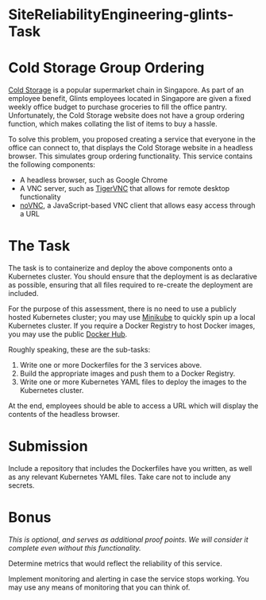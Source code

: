 # SiteReliabilityEngineering-glints-Task

# Cold Storage Group Ordering

[Cold Storage](https://coldstorage.com.sg/) is a popular supermarket chain in
Singapore. As part of an employee benefit, Glints employees located in
Singapore are given a fixed weekly office budget to purchase groceries to fill
the office pantry. Unfortunately, the Cold Storage website does not have a
group ordering function, which makes collating the list of items to buy a
hassle.

To solve this problem, you proposed creating a service that everyone in the
office can connect to, that displays the Cold Storage website in a headless
browser. This simulates group ordering functionality. This service contains
the following components:

- A headless browser, such as Google Chrome
- A VNC server, such as [TigerVNC](https://tigervnc.org/) that allows for remote desktop functionality
- [noVNC](https://novnc.com/), a JavaScript-based VNC client that allows easy
  access through a URL

# The Task

The task is to containerize and deploy the above components onto a Kubernetes
cluster. You should ensure that the deployment is as declarative as possible,
ensuring that all files required to re-create the deployment are included.

For the purpose of this assessment, there is no need to use a publicly hosted
Kubernetes cluster; you may use [Minikube](https://minikube.sigs.k8s.io/) to
quickly spin up a local Kubernetes cluster. If you require a Docker Registry to
host Docker images, you may use the public [Docker Hub](https://hub.docker.com).

Roughly speaking, these are the sub-tasks:

1. Write one or more Dockerfiles for the 3 services above.
2. Build the appropriate images and push them to a Docker Registry.
3. Write one or more Kubernetes YAML files to deploy the images to the
   Kubernetes cluster.

At the end, employees should be able to access a URL which will display the
contents of the headless browser.

# Submission

Include a repository that includes the Dockerfiles have you written, as well
as any relevant Kubernetes YAML files. Take care not to include any secrets.

# Bonus

*This is optional, and serves as additional proof points. We will consider it complete even without this functionality.*

Determine metrics that would reflect the reliability of this service.

Implement monitoring and alerting in case the service stops working. You may
use any means of monitoring that you can think of.
